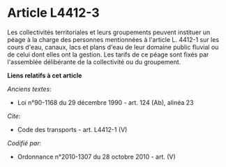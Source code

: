 # Article L4412-3

Les collectivités territoriales et leurs groupements peuvent instituer un péage à la charge des personnes mentionnées à
l'article L. 4412-1 sur les cours d'eau, canaux, lacs et plans d'eau de leur domaine public fluvial ou de celui dont elles
ont la gestion. Les tarifs de ce péage sont fixés par l'assemblée délibérante de la collectivité ou du groupement.

**Liens relatifs à cet article**

_Anciens textes_:

  - Loi n°90-1168 du 29 décembre 1990 - art. 124 (Ab), alinéa 23

_Cite_:

  - Code des transports - art. L4412-1 (V)

_Codifié par_:

  - Ordonnance n°2010-1307 du 28 octobre 2010 - art. (V)
